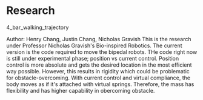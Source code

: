 # Research
4_bar_walking_trajectory

Author: Henry Chang, Justin Chang, Nicholas Gravish
This is the research under Professor Nicholas Gravish's Bio-inspired Robotics. The current version is the code required to move the bipedal robots. THe code right now is still under experimental phase; position vs current control. Position control is more absolute and gets the desired location in the most efficient way possible. However, this results in rigidity which could be problematic for obstacle-overcoming. With current control and virtual compliance, the body moves as if it's attached with virtual springs. Therefore, the mass has flexibility and has higher capability in obercoming obstacle.

